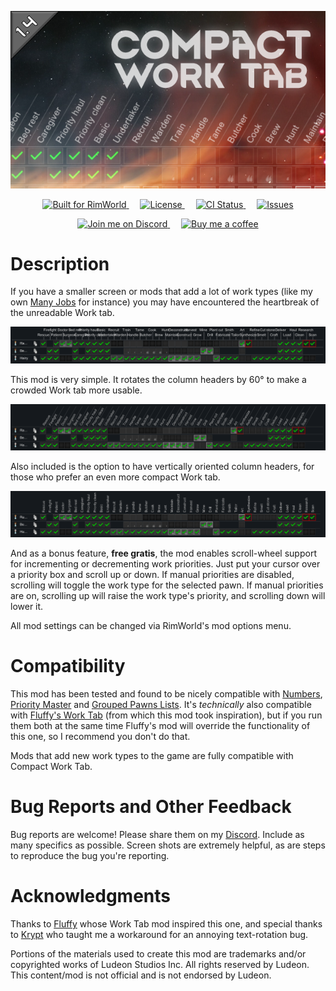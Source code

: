 <p align="center">
<img alt="" src="About/Preview.png">
</p>

<p align="center">
  <a href="https://rimworldgame.com/">
    <img alt="Built for RimWorld" src="https://img.shields.io/badge/dynamic/xml?url=https%3A%2F%2Fraw.githubusercontent.com%2FCaptainArbitrary%2FCompactWorkTab%2Fmain%2FAbout%2FAbout.xml&query=%2FModMetaData%2FsupportedVersions%2Fli%5Blast()%5D&label=Built%20for%20RimWorld&style=for-the-badge" />
  </a>
&emsp;
  <a href="LICENSE">
    <img alt="License" src="https://img.shields.io/badge/license-mit-green?style=for-the-badge" />
  </a>
&emsp;
  <a href="https://github.com/CaptainArbitrary/CompactWorkTab/actions/workflows/ci.yml">
    <img alt="CI Status" src="https://img.shields.io/github/actions/workflow/status/CaptainArbitrary/CompactWorkTab/ci.yml?style=for-the-badge&label=CI" />
  </a>
&emsp;
  <a href="https://github.com/CaptainArbitrary/CompactWorkTab/issues">
    <img alt="Issues" src="https://img.shields.io/github/issues/CaptainArbitrary/CompactWorkTab?style=for-the-badge" />
  </a>
</p>

<p align="center">
  <a href="https://discord.gg/4SrvKaQTB3">
    <img alt="Join me on Discord" src="https://img.shields.io/badge/join_me_on-discord-blue?style=for-the-badge&logo=discord"/>
  </a>
&emsp;
  <a href="https://ko-fi.com/T6T1NNFAL">
    <img alt="Buy me a coffee" src="https://shields.io/badge/ko--fi-Buy_me_a_coffee-ff5f5f?logo=ko-fi&style=for-the-badge"/>
  </a>
</p>

# Description

If you have a smaller screen or mods that add a lot of work types (like my own [Many Jobs](https://steamcommunity.com/sharedfiles/filedetails/?id=3013527266) for instance) you may have encountered the heartbreak of the unreadable Work tab.

![Bad Work Tab](.github/README/Bad_Work_Tab.png)

This mod is very simple. It rotates the column headers by 60° to make a crowded Work tab more usable.

![Nice Work Tab](.github/README/Nice_Work_Tab.png)

Also included is the option to have vertically oriented column headers, for those who prefer an even more compact Work tab.

![Vertical Column Headers](.github/README/Nice_Work_Tab_Vertical.png)

And as a bonus feature, **free gratis**, the mod enables scroll-wheel support for incrementing or decrementing work priorities. Just put your cursor over a priority box and scroll up or down. If manual priorities are disabled, scrolling will toggle the work type for the selected pawn. If manual priorities are on, scrolling up will raise the work type's priority, and scrolling down will lower it.

All mod settings can be changed via RimWorld's mod options menu.

# Compatibility

This mod has been tested and found to be nicely compatible with [Numbers](https://steamcommunity.com/sharedfiles/filedetails/?id=1414302321), [Priority Master](https://steamcommunity.com/sharedfiles/filedetails/?id=1994006442) and [Grouped Pawns Lists](https://steamcommunity.com/sharedfiles/filedetails/?id=2340773428). It's _technically_ also compatible with [Fluffy's Work Tab](https://steamcommunity.com/sharedfiles/filedetails/?id=725219116) (from which this mod took inspiration), but if you run them both at the same time Fluffy's mod will override the functionality of this one, so I recommend you don't do that.

Mods that add new work types to the game are fully compatible with Compact Work Tab.

# Bug Reports and Other Feedback

Bug reports are welcome! Please share them on my [Discord](https://discord.gg/4SrvKaQTB3). Include as many specifics as possible. Screen shots are extremely helpful, as are steps to reproduce the bug you're reporting.

# Acknowledgments

Thanks to [Fluffy](https://steamcommunity.com/id/FluffyMods/myworkshopfiles/?appid=294100) whose Work Tab mod inspired this one, and special thanks to [Krypt](https://steamcommunity.com/profiles/76561198052696897/myworkshopfiles/?appid=294100) who taught me a workaround for an annoying text-rotation bug.

Portions of the materials used to create this mod are trademarks and/or copyrighted works of Ludeon Studios Inc. All rights reserved by Ludeon. This content/mod is not official and is not endorsed by Ludeon.
